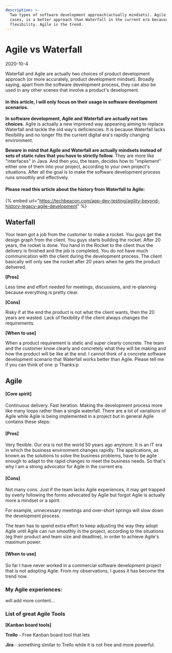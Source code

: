 ```yaml
---
description: >-
  Two types of software development approach(actually mindsets). Agile, in most
  cases, is a better approach than Waterfall in the current era because of its
  flexibility. Agile is the trend.
---
```


# Agile vs Waterfall

2020-10-4

Waterfall and Agile are actually two choices of product development approach \(or more accurately, product development mindset\). Broadly saying, apart from the software development process, they can also be used in any other scenes that involve a product's development. 

#### In this article, I will only focus on their usage in software development scenarios.

**In software development, Agile and Waterfall are actually not two choices.** Agile is actually a new improved way appearing aiming to replace Waterfall and tackle the old way's deficiencies. It is because Waterfall lacks flexibility and no longer fits the current digital era's rapidly changing environment.  

**Beware in mind that Agile and Waterfall are actually mindsets instead of sets of static rules that you have to strictly follow.** They are more like "interfaces" in Java. And then you, the team, decides how to "implement" either one of them into your project, according to your own project's situations. After all the goal is to make the software development process runs smoothly and effectively.

#### Please read this article about the history from Waterfall to Agile:

{% embed url="https://techbeacon.com/app-dev-testing/agility-beyond-history-legacy-agile-development" %}

## Waterfall

Your team got a job from the customer to make a rocket. You guys get the design graph from the client. You guys starts building the rocket. After 20 years, the rocket is done. You hand in the Rocket to the client thus the delivery is finished and the job is completed. You do not have much communication with the client during the development process. The client basically will only see the rocket after 20 years when he gets the product delivered.

**\[Pros\]** 

Less time and effort needed for meetings, discussions, and re-planning because everything is pretty clear.

**\[Cons\]**

 Risky if at the end the product is not what the client wants, then the 20 years are wasted. Lack of flexibility if the client always changes the requirements.

**\[When to use\]**

When a product requirement is static and super clearly concrete. The team and the customer know clearly and concretely what they will be making and how the product will be like at the end. I cannot think of a concrete software development scenario that Waterfall works better than Agile. Please tell me if you can think of one :p Thanks:p

## Agile

#### \[Core spirit\] 

Continuous delivery. Fast iteration. Making the development process more like many loops rather than a single waterfall. There are a lot of variations of Agile while Agile is being implemented in a project but in general Agile contains these steps: 

#### **\[Pros\]** 

Very flexible. Our era is not the world 50 years ago anymore. It is an IT era in which the business environment changes rapidly. The applications, as known as the solutions to solve the business problems, have to be agile enough to adapt to the rapid changes to meet the business needs. So that's why I am a strong advocator for Agile in the current era.

#### **\[Cons\]** 

Not many cons. Just if the team lacks Agile experiences, it may get trapped by overly following the forms advocated by Agile but forgot Agile is actually more a mindset or a spirit. 

For example, unnecessary meetings and over-short springs will slow down the development process. 

The team has to spend extra effort to keep adjusting the way they adopt Agile until Agile can run smoothly in the project, according to the situations \(eg their product and team size and deadline\), in order to achieve Agile's maximum power.

#### **\[When to use\]** 

So far I have never worked in a commercial software development project that is not adopting Agile. From my observations, I guess it has become the trend now. 

### My Agile experiences:

will add more content...

### List of great Agile Tools

**\[Kanban board tools\]**

**Trello** - Free Kanban board tool that lets

**Jira** - something similar to Trello while it is not free and more powerful.

